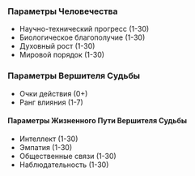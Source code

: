 ### Параметры Человечества
- Научно-технический прогресс (1-30)
- Биологическое благополучие (1-30)
- Духовный рост (1-30)
- Мировой порядок (1-30)
### Параметры Вершителя Судьбы
- Очки действия (0+)
- Ранг влияния (1-7)
#### Параметры Жизненного Пути Вершителя Судьбы
- Интеллект (1-30)
- Эмпатия (1-30)
- Общественные связи (1-30)
- Наблюдательность (1-30)

